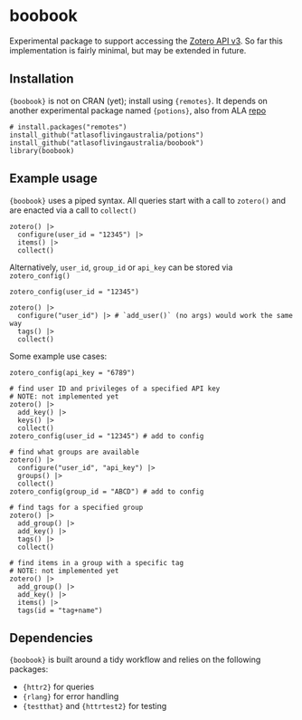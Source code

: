 # boobook
Experimental package to support accessing the 
[Zotero API v3](https://www.zotero.org/support/dev/web_api/v3/start). So far this
implementation is fairly minimal, but may be extended in future.

## Installation
`{boobook}` is not on CRAN (yet); install using `{remotes}`. It depends on another experimental
package named `{potions}`, also from ALA [repo](https://github.com/AtlasOfLivingAustralia/potions)
```
# install.packages("remotes")
install_github("atlasoflivingaustralia/potions")
install_github("atlasoflivingaustralia/boobook")
library(boobook)
```

## Example usage
`{boobook}` uses a piped syntax. All queries start with a call to `zotero()` and
are enacted via a call to `collect()`

```
zotero() |>
  configure(user_id = "12345") |>
  items() |>
  collect()
```

Alternatively, `user_id`, `group_id` or `api_key` can be stored via `zotero_config()`

```
zotero_config(user_id = "12345")

zotero() |>
  configure("user_id") |> # `add_user()` (no args) would work the same way
  tags() |> 
  collect()
```

Some example use cases:
```
zotero_config(api_key = "6789")

# find user ID and privileges of a specified API key
# NOTE: not implemented yet
zotero() |> 
  add_key() |> 
  keys() |>
  collect()
zotero_config(user_id = "12345") # add to config

# find what groups are available
zotero() |> 
  configure("user_id", "api_key") |>
  groups() |> 
  collect()
zotero_config(group_id = "ABCD") # add to config

# find tags for a specified group
zotero() |> 
  add_group() |> 
  add_key() |>
  tags() |> 
  collect()

# find items in a group with a specific tag
# NOTE: not implemented yet
zotero() |> 
  add_group() |> 
  add_key() |>
  items() |> 
  tags(id = "tag+name")
```

## Dependencies

`{boobook}` is built around a tidy workflow and relies on the following packages:

- `{httr2}` for queries
- `{rlang}` for error handling
- `{testthat}` and `{httrtest2}` for testing
